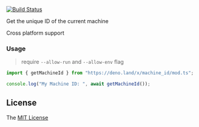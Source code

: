 [![Build Status](https://github.com/axetroy/deno_machine_id/workflows/test/badge.svg)](https://github.com/axetroy/deno_machine_id/actions)

Get the unique ID of the current machine

Cross platform support

### Usage

> require `--allow-run` and `--allow-env` flag

```typescript
import { getMachineId } from "https://deno.land/x/machine_id/mod.ts";

console.log("My Machine ID: ", await getMachineId());
```

## License

The [MIT License](LICENSE)
